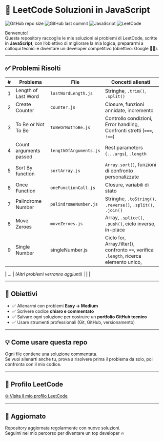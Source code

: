 # 🧠 LeetCode Soluzioni in JavaScript

![GitHub repo size](https://img.shields.io/github/repo-size/Marco08557/leetcode-js)
![GitHub last commit](https://img.shields.io/github/last-commit/Marco08557/leetcode-js)
![JavaScript](https://img.shields.io/badge/code-JavaScript-yellow)
![LeetCode](https://img.shields.io/badge/solved%20on-LeetCode-orange)

Benvenuto!  
Questa repository raccoglie le mie soluzioni ai problemi di LeetCode, scritte in **JavaScript**, con l’obiettivo di migliorare la mia logica, prepararmi a colloqui tecnici e diventare un developer competitivo (obiettivo: Google 💼🚀).

---

## ✅ Problemi Risolti

| #   | Problema                        | File                         | Concetti allenati               |
|-----|----------------------------------|-------------------------------|----------------------------------|
| 1   | Length of Last Word             | `lastWordLength.js`        | Stringhe, `.trim()`, `.split()` |
| 2   | Create Counter        | `counter.js`    | Closure, funzioni annidate, incremento|
| 3   | To Be or Not To Be    | `toBeOrNotToBe.js`     | Controllo condizioni, Error handling, Confronti stretti (`===`, `!==`) |
| 4  | Count arguments passed   | `lengthOfArguments.js`    | Rest parameters (`...args`), `.length` |
| 5  | Sort By function              | `sortArray.js`                | `Array.sort()`, funzioni di confronto personalizzate |
| 6   | Once Function        | `oneFunctionCall.js`     | Closure, variabili di stato                     |
| 7  | Palindrome Number    | `palindromeNumber.js`  | Stringhe, `.toString()`, `.reverse()`, `.split()`, `.join()` |
| 8  | Move Zeroes                 | `moveZeroes.js`             | Array, `.splice()`, `.push()`, ciclo inverso, in-place |
| 9  | Single Number              | singleNumber.js            | Ciclo for, Array.filter(), confronto `==`, verifica `.length`, ricerca elemento unico,  |
	


| …   | *(Altri problemi verranno aggiunti)* |                               |                                  |

---


## 🧭 Obiettivi

- ✅ Allenarmi con problemi **Easy → Medium**
- ✅ Scrivere codice **chiaro e commentato**
- ✅ Salvare ogni soluzione per costruire un **portfolio GitHub tecnico**
- ✅ Usare strumenti professionali (Git, GitHub, versionamento)

---

## 💡 Come usare questa repo

Ogni file contiene una soluzione commentata.  
Se vuoi allenarti anche tu, prova a risolvere prima il problema da solo, poi confronta con il mio codice.

---

## 🔗 Profilo LeetCode

[🌐 Visita il mio profilo LeetCode](https://leetcode.com/Marco08557/)

---

## 📅 Aggiornato

Repository aggiornata regolarmente con nuove soluzioni.  
Seguimi nel mio percorso per diventare un top developer 🔥

